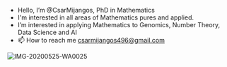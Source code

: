 - Hello, I’m @CsarMijangos, PhD in Mathematics 
- I'm interested in all areas of Mathematics pures and applied.
- I’m interested in applying Mathematics to Genomics, Number Theory, Data Science and AI
- 📫 How to reach me csarmijangos496@gmail.com

![IMG-20200525-WA0025](https://user-images.githubusercontent.com/93954602/155540132-84bb2652-7a46-4c2d-962b-f512de8e17de.jpg)

<!---
CsarMijangos/CsarMijangos is a ✨ special ✨ repository because its `README.md` (this file) appears on your GitHub profile.
You can click the Preview link to take a look at your changes.
--->

